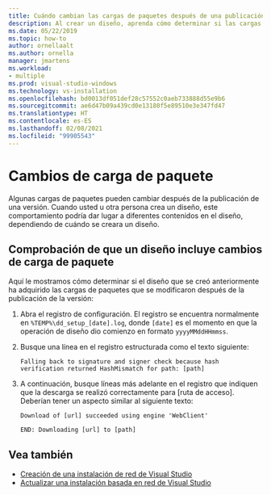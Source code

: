 ```yaml
---
title: Cuándo cambian las cargas de paquetes después de una publicación
description: Al crear un diseño, aprenda cómo determinar si las cargas del paquete cambiaron después de la publicación de una versión.
ms.date: 05/22/2019
ms.topic: how-to
author: ornellaalt
ms.author: ornella
manager: jmartens
ms.workload:
- multiple
ms.prod: visual-studio-windows
ms.technology: vs-installation
ms.openlocfilehash: bd0013df051def28c57552c0aeb733888d55e9b6
ms.sourcegitcommit: ae6d47b09a439cd0e13180f5e89510e3e347fd47
ms.translationtype: HT
ms.contentlocale: es-ES
ms.lasthandoff: 02/08/2021
ms.locfileid: "99905543"
---
```

# <a name="package-payload-changes"></a>Cambios de carga de paquete

Algunas cargas de paquetes pueden cambiar después de la publicación de una versión. Cuando usted u otra persona crea un diseño, este comportamiento podría dar lugar a diferentes contenidos en el diseño, dependiendo de cuándo se creara un diseño.

## <a name="verify-that-a-layout-includes-package-payload-changes"></a>Comprobación de que un diseño incluye cambios de carga de paquete

Aquí le mostramos cómo determinar si el diseño que se creó anteriormente ha adquirido las cargas de paquetes que se modificaron después de la publicación de la versión:

1. Abra el registro de configuración. El registro se encuentra normalmente en `%TEMP%\dd_setup_[date].log`, donde `[date]` es el momento en que la operación de diseño dio comienzo en formato `yyyyMMddHHmmss`.

2. Busque una línea en el registro estructurada como el texto siguiente:

    `Falling back to signature and signer check because hash verification returned HashMismatch for path: [path]`

3. A continuación, busque líneas más adelante en el registro que indiquen que la descarga se realizó correctamente para [ruta de acceso]. Deberían tener un aspecto similar al siguiente texto:

    `Download of [url] succeeded using engine 'WebClient'`

    `END: Downloading [url] to [path]`

## <a name="see-also"></a>Vea también

* [Creación de una instalación de red de Visual Studio](create-a-network-installation-of-visual-studio.md)
* [Actualizar una instalación basada en red de Visual Studio](update-a-network-installation-of-visual-studio.md)
